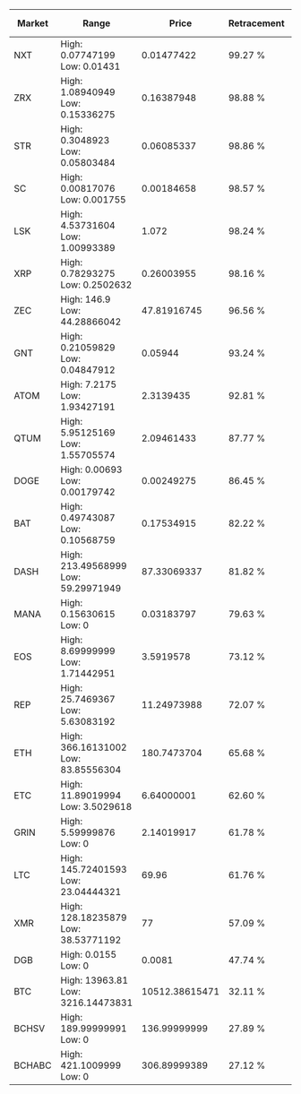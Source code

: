 | Market | Range | Price| Retracement | Doubles to 50% |
| --- | --- | --- | --- | --- |
| NXT | High: 0.07747199<br />Low: 0.01431 | 0.01477422 | 99.27 % | 3.11 |
| ZRX | High: 1.08940949<br />Low: 0.15336275 | 0.16387948 | 98.88 % | 3.79 |
| STR | High: 0.3048923<br />Low: 0.05803484 | 0.06085337 | 98.86 % | 2.98 |
| SC | High: 0.00817076<br />Low: 0.001755 | 0.00184658 | 98.57 % | 2.69 |
| LSK | High: 4.53731604<br />Low: 1.00993389 | 1.072 | 98.24 % | 2.59 |
| XRP | High: 0.78293275<br />Low: 0.2502632 | 0.26003955 | 98.16 % | 1.99 |
| ZEC | High: 146.9<br />Low: 44.28866042 | 47.81916745 | 96.56 % | 2.00 |
| GNT | High: 0.21059829<br />Low: 0.04847912 | 0.05944 | 93.24 % | 2.18 |
| ATOM | High: 7.2175<br />Low: 1.93427191 | 2.3139435 | 92.81 % | 1.98 |
| QTUM | High: 5.95125169<br />Low: 1.55705574 | 2.09461433 | 87.77 % | 1.79 |
| DOGE | High: 0.00693<br />Low: 0.00179742 | 0.00249275 | 86.45 % | 1.75 |
| BAT | High: 0.49743087<br />Low: 0.10568759 | 0.17534915 | 82.22 % | 1.72 |
| DASH | High: 213.49568999<br />Low: 59.29971949 | 87.33069337 | 81.82 % | 1.56 |
| MANA | High: 0.15630615<br />Low: 0 | 0.03183797 | 79.63 % | 2.45 |
| EOS | High: 8.69999999<br />Low: 1.71442951 | 3.5919578 | 73.12 % | 1.45 |
| REP | High: 25.7469367<br />Low: 5.63083192 | 11.24973988 | 72.07 % | 1.39 |
| ETH | High: 366.16131002<br />Low: 83.85556304 | 180.7473704 | 65.68 % | 1.24 |
| ETC | High: 11.89019994<br />Low: 3.5029618 | 6.64000001 | 62.60 % | 1.16 |
| GRIN | High: 5.59999876<br />Low: 0 | 2.14019917 | 61.78 % | 1.31 |
| LTC | High: 145.72401593<br />Low: 23.04444321 | 69.96 | 61.76 % | 1.21 |
| XMR | High: 128.18235879<br />Low: 38.53771192 | 77 | 57.09 % | 1.08 |
| DGB | High: 0.0155<br />Low: 0 | 0.0081 | 47.74 % | 0.00 |
| BTC | High: 13963.81<br />Low: 3216.14473831 | 10512.38615471 | 32.11 % | 0.00 |
| BCHSV | High: 189.99999991<br />Low: 0 | 136.99999999 | 27.89 % | 0.00 |
| BCHABC | High: 421.1009999<br />Low: 0 | 306.89999389 | 27.12 % | 0.00 |
